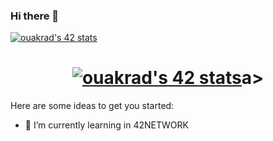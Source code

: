 ### Hi there 👋
[![ouakrad's 42 stats](https://badge.mediaplus.ma/greenbinary/ouakrad)](https://github.com/oakoudad/badge42) 

<h1 align = center><a href="https://profile.intra.42.fr/users/ouakrad"><img src="https://badge.mediaplus.ma/greenbinary/ouakrad" alt="ouakrad's 42 stats" /></a>a></h1>

Here are some ideas to get you started:

- 🌱 I’m currently learning in 42NETWORK

